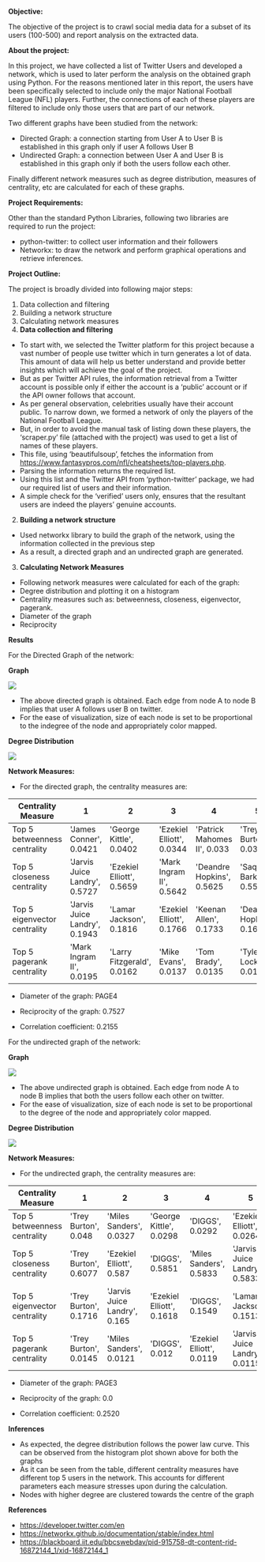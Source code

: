 ﻿**Objective:** 

The objective of the project is to crawl social media data for a subset of its users (100-500) and report analysis on the extracted data. 

**About the project:** 

In this project, we have collected a list of Twitter Users and developed a network, which is used to later perform the analysis on the obtained graph using Python. For the reasons mentioned later in this report, the users have been specifically selected to include only the major National Football League (NFL) players. Further, the connections of each of these players are filtered to include only those users that are part of our network. 

Two different graphs have been studied from the network: 

- Directed Graph: a connection starting from User A to User B is established in this graph only if user A follows User B 
- Undirected Graph: a connection between User A and User B is established in this graph only if both the users follow each other. 

Finally different network measures such as degree distribution, measures of centrality, etc are calculated for each of these graphs.  

**Project Requirements:**

Other than the standard Python Libraries, following two libraries are required to run the project: 

- python-twitter: to collect user information and their followers 
- Networkx: to draw the network and perform graphical operations and retrieve inferences. 

**Project Outline:** 

The project is broadly divided into following major steps: 

1. Data collection and filtering 
1. Building a network structure 
1. Calculating network measures 
1. **Data collection and filtering** 
- To start with, we selected the Twitter platform for this project because a vast number of people use twitter which in turn generates a lot of data. This amount of data will help us better understand and provide better insights which will achieve the goal of the project. 
- But as per Twitter API rules, the information retrieval from a Twitter account is possible only if either the account is a ‘public’ account or if the API owner follows that account.  
- As per general observation, celebrities usually have their account public. To narrow down, we formed a network of only the players of the National Football League. 
- But, in order to avoid the manual task of listing down these players, the ‘scraper.py’ file (attached with the project) was used to get a list of names of these players. 
- This file, using ‘beautifulsoup’, fetches the information from  <https://www.fantasypros.com/nfl/cheatsheets/top-players.php>.  
- Parsing the information returns the required list. 
- Using this list and the Twitter API from ‘python-twitter’ package, we had our required list of users and their information. 
- A simple check for the ‘verified’ users only, ensures that the resultant users are indeed the players’ genuine accounts. 
2. **Building a network structure** 
- Used networkx library to build the graph of the network, using the information collected in the previous step 
- As a result, a directed graph and an undirected graph are generated. 
3. **Calculating Network Measures** 
- Following network measures were calculated for each of the graph: 
- Degree distribution and plotting it on a histogram 
- Centrality measures such as: betweenness, closeness, eigenvector, pagerank. 
- Diameter of the graph 
- Reciprocity 

**Results** 

For the Directed Graph of the network: 

**Graph** 

![](OSNA%20Project%20Report.001.png)

- The above directed graph is obtained. Each edge from node A to node B implies that user A follows user B on twitter. 
- For the ease of visualization, size of each node is set to be proportional to the indegree of the node and appropriately color mapped. 


**Degree Distribution** 

![](OSNA%20Project%20Report.002.png)

**Network Measures:** 

- For the directed graph, the centrality measures are: 



|Centrality Measure |1 |2 |3 |4 |5 |
| - | - | - | - | - | - |
|Top 5 betweenness centrality |'James Conner', 0.0421 |'George Kittle', 0.0402 |'Ezekiel Elliott', 0.0344 |'Patrick Mahomes II', 0.033 |'Trey Burton', 0.0315 |
|Top 5 closeness centrality |'Jarvis Juice Landry', 0.5727 |'Ezekiel Elliott', 0.5659 |'Mark Ingram II', 0.5642 |'Deandre Hopkins', 0.5625 |'Saquon Barkley', 0.5592 |
|Top 5 eigenvector centrality |'Jarvis Juice Landry', 0.1943 |'Lamar Jackson', 0.1816 |'Ezekiel Elliott', 0.1766 |'Keenan Allen', 0.1733 |'Deandre Hopkins', 0.1695 |
|Top 5 pagerank centrality |'Mark Ingram II', 0.0195 |'Larry Fitzgerald', 0.0162 |'Mike Evans', 0.0137 |'Tom Brady', 0.0135 |'Tyler Lockett', 0.0135 |

- Diameter of the graph: PAGE4 

- Reciprocity of the graph: 0.7527  
- Correlation coefficient: 0.2155 

For the undirected graph of the network: 

**Graph** 

![](OSNA%20Project%20Report.003.png)

- The above undirected graph is obtained. Each edge from node A to node B implies that both the users follow each other on twitter. 
- For the ease of visualization, size of each node is set to be proportional to the degree of the node and appropriately color mapped. 


**Degree Distribution** 

![](OSNA%20Project%20Report.004.png)

**Network Measures:** 

- For the undirected graph, the centrality measures are: 



|Centrality Measure |1 |2 |3 |4 |5 |
| - | - | - | - | - | - |
|Top 5 betweenness centrality |'Trey Burton', 0.048 |'Miles Sanders', 0.0327 |'George Kittle', 0.0298 |'DIGGS', 0.0292 |'Ezekiel Elliott', 0.0264 |
|Top 5 closeness centrality |'Trey Burton', 0.6077 |'Ezekiel Elliott', 0.587 |'DIGGS', 0.5851 |'Miles Sanders', 0.5833 |'Jarvis Juice Landry', 0.5833 |
|Top 5 eigenvector centrality |'Trey Burton', 0.1716 |'Jarvis Juice Landry', 0.165 |'Ezekiel Elliott', 0.1618 |'DIGGS', 0.1549 |'Lamar Jackson', 0.1513 |
|Top 5 pagerank centrality |'Trey Burton', 0.0145 |'Miles Sanders', 0.0121 |'DIGGS', 0.012 |'Ezekiel Elliott', 0.0119 |'Jarvis Juice Landry', 0.0115 |

- Diameter of the graph: PAGE3 

- Reciprocity of the graph: 0.0  
- Correlation coefficient: 0.2520 

**Inferences** 

- As expected, the degree distribution follows the power law curve. This can be observed from the histogram plot shown above for both the graphs 
- As it can be seen from the table, different centrality measures have different top 5 users in the network. This accounts for different parameters each measure stresses upon during the calculation. 
- Nodes with higher degree are clustered towards the centre of the graph 

**References** 

- <https://developer.twitter.com/en> 
- <https://networkx.github.io/documentation/stable/index.html> 
- <https://blackboard.iit.edu/bbcswebdav/pid-915758-dt-content-rid-16872144_1/xid-16872144_1>  
